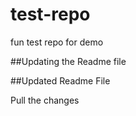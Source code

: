 # test-repo
fun test repo for demo

##Updating the Readme file

##Updated Readme File

Pull the changes

